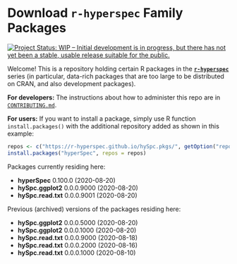# Download **`r-hyperspec`** Family Packages

[![Project Status: WIP – Initial development is in progress, but there has not yet been a stable, usable release suitable for the public.](https://www.repostatus.org/badges/latest/wip.svg)](https://www.repostatus.org/#wip)

Welcome!
This is a repository holding certain R packages in the [**`r-hyperspec`**](https://r-hyperspec.github.io/) series (in particular, data-rich packages that are too large to be distributed on CRAN, and also development packages).

**For developers:** The instructions about how to administer this repo are in [`CONTRIBUTING.md`](https://github.com/r-hyperspec/hySpc.pkgs/blob/gh-pages/CONTRIBUTING.md).

**For users:** If you want to install a package, simply use R function `install.packages()` with the additional repository added as shown in this example:

```r
repos <- c("https://r-hyperspec.github.io/hySpc.pkgs/", getOption("repos"))
install.packages("hyperSpec", repos = repos)
```

Packages currently residing here:

- **hyperSpec** 0.100.0 (2020-08-20)
- **hySpc.ggplot2** 0.0.0.9000 (2020-08-20)
- **hySpc.read.txt** 0.0.0.9001 (2020-08-20)

Previous (archived) versions of the packages residing here: 

- **hySpc.ggplot2** 0.0.0.5000 (2020-08-20)
- **hySpc.ggplot2** 0.0.0.1000 (2020-08-20)
- **hySpc.read.txt** 0.0.0.9000 (2020-08-18)
- **hySpc.read.txt** 0.0.0.2000 (2020-08-16)
- **hySpc.read.txt** 0.0.0.1000 (2020-08-10)
